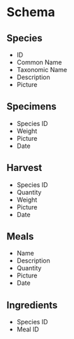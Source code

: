 # Schema
## Species
- ID
- Common Name
- Taxonomic Name
- Description
- Picture

## Specimens
- Species ID
- Weight
- Picture
- Date

## Harvest
- Species ID
- Quantity
- Weight
- Picture
- Date

## Meals
- Name
- Description
- Quantity
- Picture
- Date

## Ingredients
- Species ID
- Meal ID
